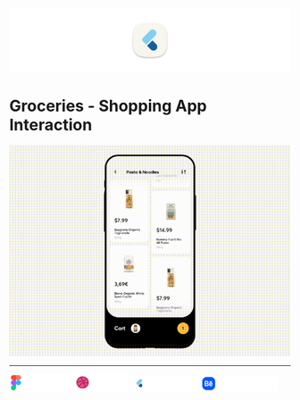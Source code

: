 
[<img src="screenshots/app_logo.png"/>](https://github.com/moha-b/Pretty-Ui/releases/tag/groceries)

# Groceries - Shopping App Interaction

![](screenshots/video.gif)


---

<img src="screenshots/figma_not_available.png" width="110"> [<img src="screenshots/dribbble.png" width="100">](https://dribbble.com/shots/6120171-Groceries-Shopping-App-Interaction) [<img src="screenshots/flutter_ui_dev.png" width="120">](https://www.flutteruidev.tech/ui-challenges/flutter-ui-challenge-15) <img src="screenshots/behance_not_available.png" width="140">